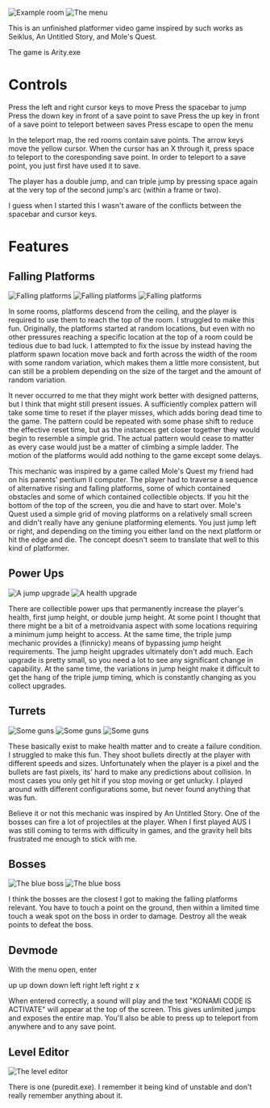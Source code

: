 ![Example room](images/first.png) ![The menu](images/map.png)

This is an unfinished platformer video game inspired by such works as Seiklus, An Untitled Story, and Mole's Quest.

The game is Arity.exe

# Controls

Press the left and right cursor keys to move
Press the spacebar to jump
Press the down key in front of a save point to save
Press the up key in front of a save point to teleport between saves
Press escape to open the menu

In the teleport map, the red rooms contain save points. The arrow keys move the yellow cursor. When the cursor has an X through it, press space to teleport to the coresponding save point. In order to teleport to a save point, you just first have used it to save.

The player has a double jump, and can triple jump by pressing space again at the very top of the second jump's arc (within a frame or two).

I guess when I started this I wasn't aware of the conflicts between the spacebar and cursor keys.

# Features

## Falling Platforms

![Falling platforms](images/first.png)
![Falling platforms](images/plat1.png)
![Falling platforms](images/plat2.png)

In some rooms, platforms descend from the ceiling, and the player is required to use them to reach the top of the room. I struggled to make this fun. Originally, the platforms started at random locations, but even with no other pressures reaching a specific location at the top of a room could be tedious due to bad luck. I attempted to fix the issue by instead having the platform spawn location move back and forth across the width of the room with some random variation, which makes them a little more consistent, but can still be a problem depending on the size of the target and the amount of random variation. 

It never occurred to me that they might work better with designed patterns, but I think that might still present issues. A sufficiently complex pattern will take some time to reset if the player misses, which adds boring dead time to the game. The pattern could be repeated with some phase shift to reduce the effective reset time, but as the instances get closer together they would begin to resemble a simple grid. The actual pattern would cease to matter as every case would just be a matter of climbing a simple ladder. The motion of the platforms would add nothing to the game except some delays.

This mechanic was inspired by a game called Mole's Quest my friend had on his parents' pentium II computer. The player had to traverse a sequence of alternative rising and falling platforms, some of which contained obstacles and some of which contained collectible objects. If you hit the bottom of the top of the screen, you die and have to start over. Mole's Quest used a simple grid of moving platforms on a relatively small screen and didn't really have any geniune platforming elements. You just jump left or right, and depending on the timing you either land on the next platform or hit the edge and die. The concept doesn't seem to translate that well to this kind of platformer.

## Power Ups

![A jump upgrade](images/powerup.png)
![A health upgrade](images/powerup2.png)

There are collectible power ups that permanently increase the player's health, first jump height, or double jump height. At some point I thought that there might be a bit of a metroidvania aspect with some locations requiring a minimum jump height to access. At the same time, the triple jump mechanic provides a (finnicky) means of bypassing jump height requirements. The jump height upgrades ultimately don't add much. Each upgrade is pretty small, so you need a lot to see any significant change in capability. At the same time, the variations in jump height make it difficult to get the hang of the triple jump timing, which is constantly changing as you collect upgrades.

## Turrets

![Some guns](images/guns1.png)
![Some guns](images/guns2.png)
![Some guns](images/guns3.png)

These basically exist to make health matter and to create a failure condition. I struggled to make this fun. They shoot bullets directly at the player with different speeds and sizes. Unfortunately when the player is a pixel and the bullets are fast pixels, its' hard to make any predictions about collision. In most cases you only get hit if you stop moving or get unlucky. I played around with different configurations some, but never found anything that was fun.

Believe it or not this mechanic was inspired by An Untitled Story. One of the bosses can fire a lot of projectiles at the player. When I first played AUS I was still coming to terms with difficulty in games, and the gravity hell bits frustrated me enough to stick with me.

## Bosses

![The blue boss](images/boss1.png)
![The blue boss](images/boss2.png)

I think the bosses are the closest I got to making the falling platforms relevant. You have to touch a point on the ground, then within a limited time touch a weak spot on the boss in order to damage. Destroy all the weak points to defeat the boss.

## Devmode

With the menu open, enter 

up up down down left right left right z x

When entered correctly, a sound will play and the text "KONAMI CODE IS ACTIVATE" will appear at the top of the screen. This gives unlimited jumps and exposes the entire map. You'll also be able to press up to teleport from anywhere and to any save point.

## Level Editor

![The level editor](images/puredit.png)

There is one (puredit.exe). I remember it being kind of unstable and don't really remember anything about it.

